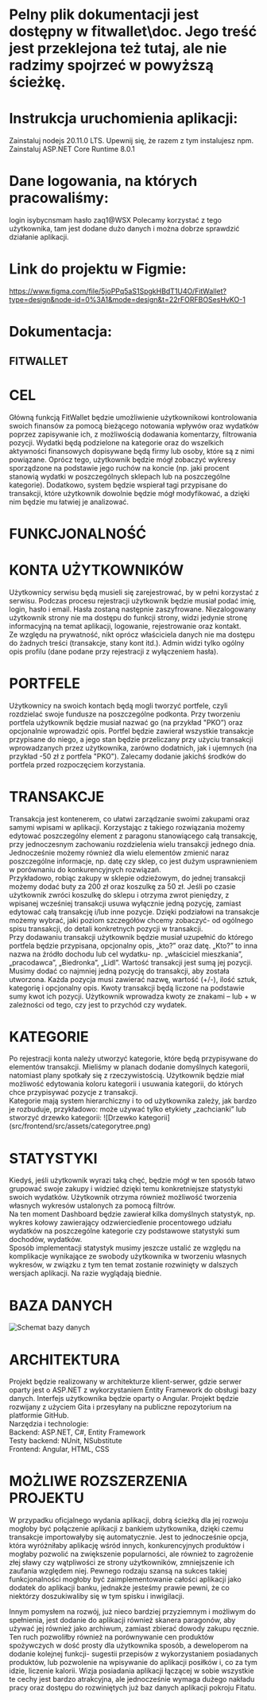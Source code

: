 # Pelny plik dokumentacji jest dostępny w fitwallet\doc. Jego treść jest przeklejona też tutaj, ale nie radzimy spojrzeć w powyższą ścieżkę. 

# Instrukcja uruchomienia aplikacji:
<p>Zainstaluj nodejs 20.11.0 LTS.
Upewnij się, że razem z tym instalujesz npm.
Zainstaluj ASP.NET Core Runtime 8.0.1</p>

# Dane logowania, na których pracowaliśmy:
<p>login
isybycnsmam
hasło
zaq1@WSX
Polecamy korzystać z tego użytkownika, tam jest dodane dużo danych i można dobrze sprawdzić działanie aplikacji.</p>


# Link do projektu w Figmie:
https://www.figma.com/file/5joPPq5aS1SpgkHBdT1U4O/FitWallet?type=design&node-id=0%3A1&mode=design&t=22rFORFBOSesHvKO-1



# Dokumentacja:

## FITWALLET

# CEL
<p>Główną funkcją FitWallet będzie umożliwienie użytkownikowi kontrolowania swoich finansów za pomocą bieżącego notowania wpływów oraz wydatków poprzez zapisywanie ich, z możliwością dodawania komentarzy, filtrowania pozycji. Wydatki będą podzielone na kategorie oraz do wszelkich aktywności finansowych dopisywane będą firmy lub osoby, które są z nimi powiązane. Oprócz tego, użytkownik będzie mógł zobaczyć wykresy sporządzone na podstawie jego ruchów na koncie (np. jaki procent stanowią wydatki w poszczególnych sklepach lub na poszczególne kategorie). Dodatkowo, system będzie wspierał tagi przypisane do transakcji, które użytkownik dowolnie będzie mógł modyfikować, a dzięki nim będzie mu łatwiej je analizować.</p>

# FUNKCJONALNOŚĆ

# KONTA UŻYTKOWNIKÓW
<p>Użytkownicy serwisu będą musieli się zarejestrować, by w pełni korzystać z serwisu. Podczas procesu rejestracji użytkownik będzie musiał podać imię, login, hasło i email. Hasła zostaną następnie zaszyfrowane. Niezalogowany użytkownik strony nie ma dostępu do funkcji strony, widzi jedynie stronę informacyjną na temat aplikacji, logowanie, rejestrowanie oraz kontakt. <br>
Ze względu na prywatność, nikt oprócz właściciela danych nie ma dostępu do żadnych treści (transakcje, stany kont itd.). Admin widzi tylko ogólny opis profilu (dane podane przy rejestracji z wyłączeniem hasła).
</p>

# PORTFELE
<p>Użytkownicy na swoich kontach będą mogli tworzyć portfele, czyli rozdzielać swoje fundusze na poszczególne podkonta. Przy tworzeniu portfela użytkownik będzie musiał  nazwać go (na przykład "PKO”) oraz opcjonalnie wprowadzić opis. Portfel będzie zawierał wszystkie transakcje przypisane do niego, a jego stan będzie przeliczany przy użyciu transakcji wprowadzanych przez użytkownika, zarówno dodatnich, jak i ujemnych (na przykład -50 zł z portfela "PKO"). Zalecamy dodanie jakichś środków do portfela przed rozpoczęciem korzystania.</p>

# TRANSAKCJE
<p>Transakcja jest kontenerem, co ułatwi zarządzanie swoimi zakupami oraz samymi wpisami w aplikacji. Korzystając z takiego rozwiązania możemy edytować poszczególny element z paragonu stanowiącego całą transakcję, przy jednoczesnym zachowaniu rozdzielenia wielu transakcji jednego dnia. Jednocześnie możemy również dla wielu elementów zmienić naraz poszczególne informacje, np. datę czy sklep, co jest dużym usprawnieniem w porównaniu do konkurencyjnych rozwiązań. <br>
Przykładowo, robiąc zakupy w sklepie odzieżowym, do jednej transakcji możemy dodać buty za 200 zł oraz koszulkę za 50 zł. Jeśli po czasie użytkownik zwróci koszulkę do sklepu i otrzyma zwrot pieniędzy, z wpisanej wcześniej transakcji usuwa wyłącznie jedną pozycję, zamiast edytować całą transakcję i/lub inne pozycje. Dzięki podziałowi na transakcje możemy wybrać, jaki poziom szczegółów chcemy zobaczyć- od ogólnego spisu transakcji, do detali konkretnych pozycji w transakcji. <br>
Przy dodawaniu transakcji użytkownik będzie musiał uzupełnić do którego portfela będzie przypisana, opcjonalny opis, „kto?” oraz datę. „Kto?” to inna nazwa na źródło dochodu lub cel wydatku- np. „właściciel mieszkania”, „pracodawca”, „Biedronka”, „Lidl”.  Wartość transakcji jest sumą jej pozycji.<br>
Musimy dodać co najmniej jedną pozycję do transakcji, aby została utworzona. Każda pozycja musi zawierać nazwę, wartość (+/-), ilość sztuk, kategorię i opcjonalny opis. 
Kwoty transakcji będą liczone na podstawie sumy kwot ich pozycji. Użytkownik wprowadza kwoty ze znakami – lub + w zależności od tego, czy jest to przychód czy wydatek. 
 </p>

# KATEGORIE
<p>Po rejestracji konta należy utworzyć kategorie, które będą przypisywane do elementów transakcji. Mieliśmy w planach dodanie domyślnych kategorii, natomiast plany spotkały się z rzeczywistością. Użytkownik będzie miał możliwość edytowania koloru kategorii i usuwania kategorii, do których chce przypisywać pozycje z transakcji. <br>
Kategorie mają system hierarchiczny i to od użytkownika zależy, jak bardzo je rozbuduje, przykładowo: może używać tylko etykiety „zachcianki” lub stworzyć drzewko kategorii:
![Drzewko kategorii](src/frontend/src/assets/categorytree.png)</p>

# STATYSTYKI
<p>Kiedyś, jeśli użytkownik wyrazi taką chęć, będzie mógł w ten sposób łatwo grupować swoje zakupy i widzieć dzięki temu konkretniejsze statystyki swoich wydatków.  Użytkownik otrzyma również możliwość tworzenia własnych wykresów ustalonych za pomocą filtrów.<br>
 Na ten moment Dashboard będzie zawierał kilka domyślnych statystyk, np. wykres kołowy zawierający odzwierciedlenie procentowego udziału wydatków na poszczególne kategorie czy podstawowe statystyki sum dochodów, wydatków. <br>
Sposób implementacji statystyk musimy jeszcze ustalić ze względu na komplikacje wynikające ze swobody użytkownika w tworzeniu własnych wykresów, w związku z tym ten temat zostanie rozwinięty w dalszych wersjach aplikacji. Na razie wyglądają biednie.
</p>

# BAZA DANYCH
![Schemat bazy danych](src/frontend/src/assets/database.png)

# ARCHITEKTURA

<p>Projekt będzie realizowany w architekturze klient-serwer, gdzie serwer oparty jest o ASP.NET z wykorzystaniem Entity Framework do obsługi bazy danych. Interfejs użytkownika będzie oparty o Angular. Projekt będzie rozwijany z użyciem Gita i przesyłany na publiczne repozytorium na platformie GitHub. 
<br>
Narzędzia i technologie:
<br>
Backend: ASP.NET, C#, Entity Framework<br>
Testy backend: NUnit, NSubstitute <br>
Frontend: Angular, HTML, CSS</p>

# MOŻLIWE ROZSZERZENIA PROJEKTU

<p>W przypadku oficjalnego wydania aplikacji, dobrą ścieżką dla jej rozwoju mogłoby być połączenie aplikacji z bankiem użytkownika, dzięki czemu transakcje importowałyby się automatycznie. Jest to jednocześnie opcja, która wyróżniłaby aplikację wśród innych, konkurencyjnych produktów i mogłaby pozwolić na zwiększenie popularności, ale również to zagrożenie złej sławy czy wątpliwości ze strony użytkowników, zmniejszenie ich zaufania względem niej. Pewnego rodzaju szansą na sukces takiej funkcjonalności mogłoby być zaimplementowanie całości aplikacji jako dodatek do aplikacji banku,  jednakże jesteśmy prawie pewni, że co niektórzy doszukiwaliby się w tym spisku i inwigilacji. 

Innym pomysłem na rozwój, już nieco bardziej przyziemnym i możliwym do spełnienia, jest dodanie do aplikacji również skanera paragonów, aby używać jej również jako archiwum, zamiast zbierać dowody zakupu ręcznie. Ten ruch pozwoliłby również na porównywanie cen produktów spożywczych w dość prosty dla użytkownika sposób, a deweloperom na dodanie kolejnej funkcji- sugestii przepisów z wykorzystaniem posiadanych produktów, lub pozwolenie na wpisywanie do aplikacji posiłków i, co za tym idzie, liczenie kalorii. Wizja posiadania aplikacji łączącej w sobie wszystkie te cechy jest bardzo atrakcyjna, ale jednocześnie wymaga dużego nakładu pracy oraz dostępu do rozwiniętych już baz danych aplikacji pokroju Fitatu. </p>



